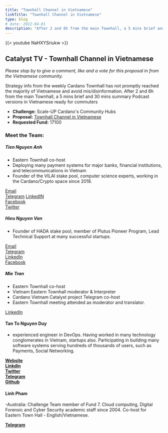 ```yaml
---
title: "Townhall Channel in Vietnamese"
linkTitle: "Townhall Channel in Vietnamese"
type: blog
# date: 2022-04-01
description: "After 2 and 6h from the main Townhall, a 5 mins brief and 30 mins summary Podcast versions in Vietnamese ready for commuters."
---
```


{{<  youtube NaHXYSriukw >}}

## Catalyst TV - Townhall Channel in Vietnamese
*Please stop by to give a comment, like and a vote for this proposal in from the Vietnamese community.*

Strategy info from the weekly Cardano Townhall has not promptly reached the majority of Vietnamese and avoid mis/disinformation. After 2 and 6h from the main Townhall, a 5 mins brief and 30 mins summary Podcast versions in Vietnamese ready for commuters

- **Challenge:** Scale-UP Cardano's Community Hubs
- **Proposal:** [Townhall Channel in Vietnamese](https://cardano.ideascale.com/c/idea/398044)  
- **Requested Fund:** 17100

### Meet the Team:

##### **Tien Nguyen Anh**  
- Eastern Townhall co-host
- Deploying many payment systems for major banks, financial institutions, and telecommunications in Vietnam
- Founder of the VILAI stake pool, computer science experts, working in the Cardano/Crypto space since 2018.

[Email](tienna@gmail.com)  
[Telegram](t.me/tiennguyenanh)
[LinkedIN](https://www.linkedin.com/in/tienna/)  
[Facebook](https://www.facebook.com/tiennguyena)  
[Twitter](https://twitter.com/tiennganh)

##### **Hieu Nguyen Van**
- Founder of HADA stake pool, member of Plutus Pioneer Program, Lead Technical Support at many successful startups.

[Email](nvhieu1978@gmail.com)  
[Telegram](t.me/nvhieu1978)  
[LinkedIn](https://www.linkedin.com/in/nguyen-van-hieu-b4410121b/)  
[Facebook](https://www.facebook.com/hieu.nguyenvan.794628)

##### **Mie Tran**
- Eastern Townhall co-host
- Vietnam Eastern Townhall moderator & Interpreter
- Cardano Vietnam Catalyst project Telegram co-host
- Eastern Townhall meeting attended as moderator and translator.
   
[LinkedIn](https://www.linkedin.com/in/ngocmytranle0407/)  

#### **Tan To Nguyen Duy**
- experienced engineer in DevOps. Having worked in many technology conglomerates in Vietnam, startups also. Participating in building many software systems serving hundreds of thousands of users, such as Payments, Social Networking.

[**Website**](https://tantnd.me)  
[**Linkdin**](https://www.linkedin.com/in/tantnd)  
[**Twitter**](https://twitter.com/duytann_)  
[**Telegram**](t.me/tantnd)  
[**Github**](https://github.com/tanrobotix)

#### **Linh Pham**
-Australia: Challenge Team member of Fund 7. Cloud computing, Digital Forensic and Cyber Security academic staff since 2004. Co-host for Eastern Town Hall - English/Vietnamese.

[**Telegram**](t.me/Elpidanang)
